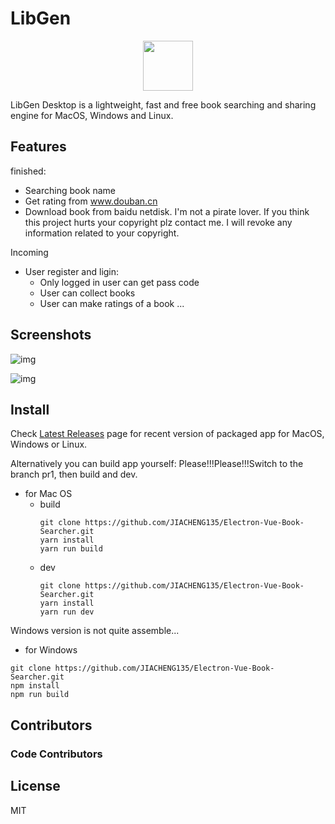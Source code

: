 # LibGen



<div align="center">

  <img width='80px;' height="80px;" src='https://github.com/JIACHENG135/Electron-Vue-Book-Searcher/blob/pr/1/static/index.svg'>
  
</div>

LibGen Desktop is a lightweight, fast and free book searching and sharing engine for MacOS, Windows and Linux.

## Features
finished:
- Searching book name 
- Get rating from www.douban.cn
- Download book from baidu netdisk. I'm not a pirate lover. If you think this project hurts your copyright plz contact me. I will revoke any information related to your copyright.

Incoming
- User register and ligin:
  - Only logged in user can get pass code
  - User can collect books
  - User can make ratings of a book
...

## Screenshots

![img](https://github.com/JIACHENG135/Electron-Vue-Book-Searcher/blob/pr/1/static/demo.png)

![img](https://github.com/JIACHENG135/Electron-Vue-Book-Searcher/blob/pr/1/static/result.png)

## Install

Check [Latest Releases](https://github.com/alchaplinsky/swifty/releases) page for recent version of packaged app for MacOS, Windows or Linux.

Alternatively you can build app yourself:
Please!!!Please!!!Switch to the branch pr1, then build and dev.

- for Mac OS
  - build
    ```
    git clone https://github.com/JIACHENG135/Electron-Vue-Book-Searcher.git
    yarn install
    yarn run build
    ```
  - dev
    ```
    git clone https://github.com/JIACHENG135/Electron-Vue-Book-Searcher.git
    yarn install
    yarn run dev
    ```
Windows version is not quite assemble...
- for Windows
```
git clone https://github.com/JIACHENG135/Electron-Vue-Book-Searcher.git
npm install
npm run build
```


## Contributors

### Code Contributors

## License
MIT
